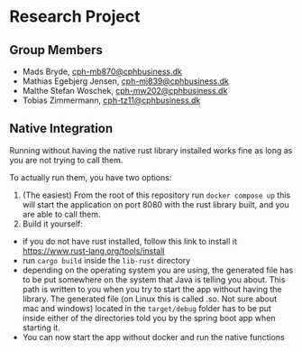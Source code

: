 # Research Project

## Group Members

- Mads Bryde, cph-mb870@cphbusiness.dk
- Mathias Egebjerg Jensen, cph-mj839@cphbusiness.dk
- Malthe Stefan Woschek, cph-mw202@cphbusiness.dk
- Tobias Zimmermann, cph-tz11@cphbusiness.dk

## Native Integration

Running without having the native rust library installed works fine as long as you are not trying to call them.

To actually run them, you have two options:

1. (The easiest) From the root of this repository run `docker compose up` this will start the application on port 8080 with the rust library built, and you are able to call them.
2. Build it yourself:
  - if you do not have rust installed, follow this link to install it https://www.rust-lang.org/tools/install
  - run `cargo build` inside the `lib-rust` directory
  - depending on the operating system you are using, the generated file has to be put somewhere on the system that Java is telling you about. This path is written to you when you try to start the app without having the library. The generated file (on Linux this is called .so. Not sure about mac and windows) located in the `target/debug` folder has to be put inside either of the directories told you by the spring boot app when starting it.
  - You can now start the app without docker and run the native functions
